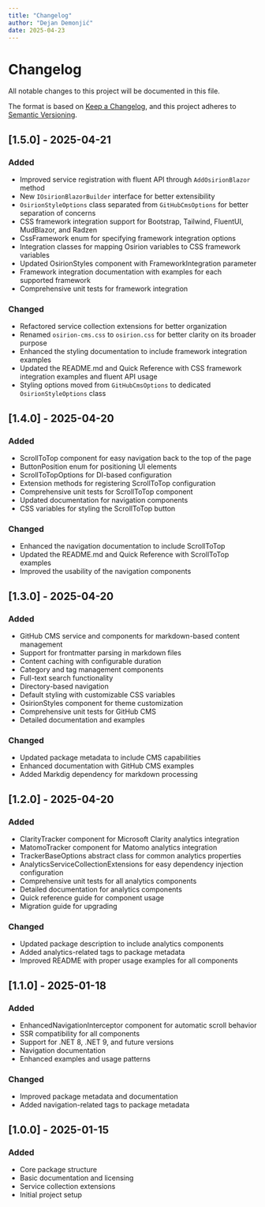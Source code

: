 ```yaml
---
title: "Changelog"
author: "Dejan Demonjić"
date: 2025-04-23
---
```

# Changelog

All notable changes to this project will be documented in this file.

The format is based on [Keep a Changelog](https://keepachangelog.com/en/1.0.0/),
and this project adheres to [Semantic Versioning](https://semver.org/spec/v2.0.0.html).

## [1.5.0] - 2025-04-21

### Added
- Improved service registration with fluent API through `AddOsirionBlazor` method
- New `IOsirionBlazorBuilder` interface for better extensibility
- `OsirionStyleOptions` class separated from `GitHubCmsOptions` for better separation of concerns
- CSS framework integration support for Bootstrap, Tailwind, FluentUI, MudBlazor, and Radzen
- CssFramework enum for specifying framework integration options
- Integration classes for mapping Osirion variables to CSS framework variables
- Updated OsirionStyles component with FrameworkIntegration parameter
- Framework integration documentation with examples for each supported framework
- Comprehensive unit tests for framework integration

### Changed
- Refactored service collection extensions for better organization
- Renamed `osirion-cms.css` to `osirion.css` for better clarity on its broader purpose
- Enhanced the styling documentation to include framework integration examples
- Updated the README.md and Quick Reference with CSS framework integration examples and fluent API usage
- Styling options moved from `GitHubCmsOptions` to dedicated `OsirionStyleOptions` class

## [1.4.0] - 2025-04-20

### Added
- ScrollToTop component for easy navigation back to the top of the page
- ButtonPosition enum for positioning UI elements
- ScrollToTopOptions for DI-based configuration
- Extension methods for registering ScrollToTop configuration
- Comprehensive unit tests for ScrollToTop component
- Updated documentation for navigation components
- CSS variables for styling the ScrollToTop button

### Changed
- Enhanced the navigation documentation to include ScrollToTop
- Updated the README.md and Quick Reference with ScrollToTop examples
- Improved the usability of the navigation components

## [1.3.0] - 2025-04-20

### Added
- GitHub CMS service and components for markdown-based content management
- Support for frontmatter parsing in markdown files
- Content caching with configurable duration
- Category and tag management components
- Full-text search functionality
- Directory-based navigation
- Default styling with customizable CSS variables
- OsirionStyles component for theme customization
- Comprehensive unit tests for GitHub CMS
- Detailed documentation and examples

### Changed
- Updated package metadata to include CMS capabilities
- Enhanced documentation with GitHub CMS examples
- Added Markdig dependency for markdown processing

## [1.2.0] - 2025-04-20

### Added
- ClarityTracker component for Microsoft Clarity analytics integration
- MatomoTracker component for Matomo analytics integration
- TrackerBaseOptions abstract class for common analytics properties
- AnalyticsServiceCollectionExtensions for easy dependency injection configuration
- Comprehensive unit tests for all analytics components
- Detailed documentation for analytics components
- Quick reference guide for component usage
- Migration guide for upgrading

### Changed
- Updated package description to include analytics components
- Added analytics-related tags to package metadata
- Improved README with proper usage examples for all components

## [1.1.0] - 2025-01-18

### Added
- EnhancedNavigationInterceptor component for automatic scroll behavior
- SSR compatibility for all components
- Support for .NET 8, .NET 9, and future versions
- Navigation documentation
- Enhanced examples and usage patterns

### Changed
- Improved package metadata and documentation
- Added navigation-related tags to package metadata

## [1.0.0] - 2025-01-15

### Added
- Core package structure
- Basic documentation and licensing
- Service collection extensions
- Initial project setup
